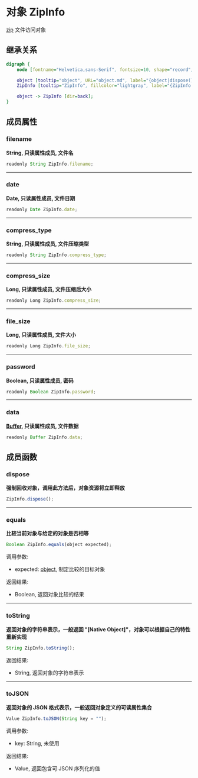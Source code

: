 # 对象 ZipInfo
[zip](../../module/ifs/zip.md) 文件访问对象

## 继承关系
```dot
digraph {
    node [fontname="Helvetica,sans-Serif", fontsize=10, shape="record", style="filled", fillcolor="white"];

    object [tooltip="object", URL="object.md", label="{object|dispose()\lequals()\ltoString()\ltoJSON()\l}"];
    ZipInfo [tooltip="ZipInfo", fillcolor="lightgray", label="{ZipInfo|filename\ldate\lcompress_type\lcompress_size\lfile_size\lpassword\ldata\l}"];

    object -> ZipInfo [dir=back];
}
```

## 成员属性
        
### filename
**String, 只读属性成员, 文件名**

```JavaScript
readonly String ZipInfo.filename;
```

--------------------------
### date
**Date, 只读属性成员, 文件日期**

```JavaScript
readonly Date ZipInfo.date;
```

--------------------------
### compress_type
**String, 只读属性成员, 文件压缩类型**

```JavaScript
readonly String ZipInfo.compress_type;
```

--------------------------
### compress_size
**Long, 只读属性成员, 文件压缩后大小**

```JavaScript
readonly Long ZipInfo.compress_size;
```

--------------------------
### file_size
**Long, 只读属性成员, 文件大小**

```JavaScript
readonly Long ZipInfo.file_size;
```

--------------------------
### password
**Boolean, 只读属性成员, 密码**

```JavaScript
readonly Boolean ZipInfo.password;
```

--------------------------
### data
**[Buffer](Buffer.md), 只读属性成员, 文件数据**

```JavaScript
readonly Buffer ZipInfo.data;
```

## 成员函数
        
### dispose
**强制回收对象，调用此方法后，对象资源将立即释放**

```JavaScript
ZipInfo.dispose();
```

--------------------------
### equals
**比较当前对象与给定的对象是否相等**

```JavaScript
Boolean ZipInfo.equals(object expected);
```

调用参数:
* expected: [object](object.md), 制定比较的目标对象

返回结果:
* Boolean, 返回对象比较的结果

--------------------------
### toString
**返回对象的字符串表示，一般返回 "[Native Object]"，对象可以根据自己的特性重新实现**

```JavaScript
String ZipInfo.toString();
```

返回结果:
* String, 返回对象的字符串表示

--------------------------
### toJSON
**返回对象的 JSON 格式表示，一般返回对象定义的可读属性集合**

```JavaScript
Value ZipInfo.toJSON(String key = "");
```

调用参数:
* key: String, 未使用

返回结果:
* Value, 返回包含可 JSON 序列化的值

